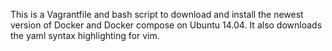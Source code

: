 This is a Vagrantfile and bash script to download and install the newest version 
of Docker and Docker compose on Ubuntu 14.04. It also downloads the yaml syntax 
highlighting for vim.  
